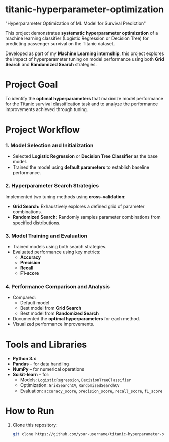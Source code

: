 # titanic-hyperparameter-optimization 
"Hyperparameter Optimization of ML Model for Survival Prediction"

This project demonstrates **systematic hyperparameter optimization** of a machine learning classifier (Logistic Regression or Decision Tree) for predicting passenger survival on the Titanic dataset.  

Developed as part of my **Machine Learning internship**, this project explores the impact of hyperparameter tuning on model performance using both **Grid Search** and **Randomized Search** strategies.

# Project Goal

To identify the **optimal hyperparameters** that maximize model performance for the Titanic survival classification task and to analyze the performance improvements achieved through tuning.

# Project Workflow

### 1. Model Selection and Initialization
- Selected **Logistic Regression** or **Decision Tree Classifier** as the base model.  
- Trained the model using **default parameters** to establish baseline performance.

### 2. Hyperparameter Search Strategies
Implemented two tuning methods using **cross-validation**:
- **Grid Search:** Exhaustively explores a defined grid of parameter combinations.  
- **Randomized Search:** Randomly samples parameter combinations from specified distributions.

### 3. Model Training and Evaluation
- Trained models using both search strategies.  
- Evaluated performance using key metrics:
  - **Accuracy**
  - **Precision**
  - **Recall**
  - **F1-score**

### 4. Performance Comparison and Analysis
- Compared:
  - Default model  
  - Best model from **Grid Search**  
  - Best model from **Randomized Search**
- Documented the **optimal hyperparameters** for each method.  
- Visualized performance improvements.

# Tools and Libraries
- **Python 3.x**
- **Pandas** – for data handling  
- **NumPy** – for numerical operations  
- **Scikit-learn** – for:
  - Models: `LogisticRegression`, `DecisionTreeClassifier`
  - Optimization: `GridSearchCV`, `RandomizedSearchCV`
  - Evaluation: `accuracy_score`, `precision_score`, `recall_score`, `f1_score`

# How to Run

1. Clone this repository:
   ```bash
   git clone https://github.com/your-username/titanic-hyperparameter-optimization.git
